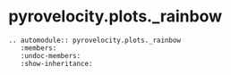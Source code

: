 # pyrovelocity.plots.\_rainbow

```{eval-rst}
.. automodule:: pyrovelocity.plots._rainbow
   :members:
   :undoc-members:
   :show-inheritance:
```
